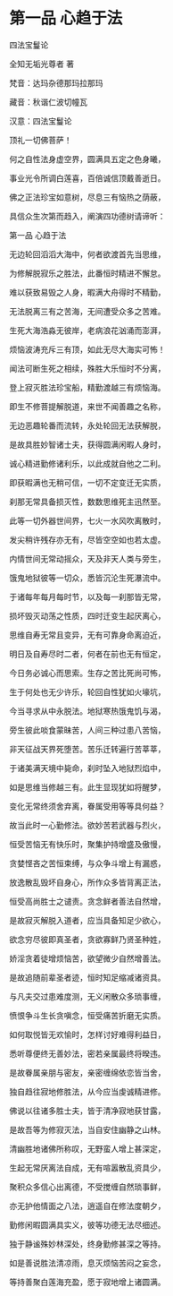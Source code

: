 # 第一品 心趋于法

四法宝鬘论

全知无垢光尊者 著

梵音：达玛杂德那玛拉那玛

藏音：秋谐仁波切幢瓦

汉意：四法宝鬘论

顶礼一切佛菩萨！

何之自性法身虚空界，圆满具五定之色身曦，

事业光令所调白莲喜，百倍诚信顶戴善逝日。

佛之正法珍宝如意树，尽息三有恼热之荫蔽，

具信众生次第而趋入，阐演四功德树请谛听：

第一品 心趋于法

无边轮回滔滔大海中，何者欲渡首先当思维，

为修解脱寂乐之胜法，此番恒时精进不懈怠。

难以获致易毁之人身，暇满大舟得时不精勤，

无法脱离三有之苦海，无间遭受众多之苦难。

生死大海浩淼无彼岸，老病浪花汹涌而澎湃，

烦恼波涛充斥三有顶，如此无尽大海实可怖！

闻法可断生死之相续，殊胜大乐恒时不分离，

登上寂灭胜法珍宝船，精勤渡越三有烦恼海。

即生不修菩提解脱道，来世不闻善趣之名称，

无边恶趣轮番而流转，永处轮回无法获解脱，

是故具胜妙智诸士夫，获得圆满闲暇人身时，

诚心精进勤修诸利乐，以此成就自他之二利。

即获暇满也无稍可信，一切不定变迁无实质，

刹那无常具备损灭性，数数思维死主迅然至。

此等一切外器世间界，七火一水风吹离散时，

发尖稍许残存亦无有，尽皆空空如也若太虚。

内情世间无常动摇众，天及非天人类与旁生，

饿鬼地狱彼等一切众，悉皆沉沦生死瀑流中。

于诸每年每月每时节，以及每一刹那皆无常，

损坏毁灭动荡之性质，四时迁变生起厌离心，

思维自寿无常且变异，无有可靠身命离迫近，

明日及自寿尽时二者，何者在前也无有恒定，

今日务必诚心而思索。生存之苦比死尚可怖，

生于何处也无少许乐，轮回自性犹如火壕坑，

今当寻求从中永脱法。地狱寒热饿鬼饥与渴，

旁生彼此啖食蒙昧苦，人间三种过患八苦恼，

非天征战天界死堕苦。苦乐迁转遍行苦莘莘，

于诸美满天境中毙命，刹时坠入地狱烈焰中，

如是思维当修越三有。此生显现犹如将醒梦，

变化无常终须舍弃离，眷属受用等等具何益？

故当此时一心勤修法。欲妙苦若武器与烈火，

恒受苦恼无有快乐时，聚集护持增盛及傲慢，

贪婪悭吝之苦恒束缚，与众争斗增上有漏惑，

放逸散乱毁坏自身心，所作众多皆背离正法，

恒受高尚胜士之谴责。贪念鲜者善法自然增，

是故寂灭解脱入道者，应当具备知足少欲心，

欲念穷尽彼即真圣者，贪欲寡鲜乃贤圣种姓，

娇淫贪着徒增烦恼苦，欲望微少自然增善法。

是故追随前辈圣者迹，恒时知足缩减诸资具。

与凡夫交过患难度测，无义闲散众多琐事缠，

愤恨争斗生长贪嗔念，恒受痛苦折磨无实质。

如何取悦皆无欢愉时，怎样讨好难得利益日，

悉听尊便终无善妙法，密若亲属最终将暌违。

是故眷属亲朋与密友，亲密缠绵依恋皆当舍，

独自趋往寂地修胜法，从今应当虔诚精进修。

佛说以往诸多胜士夫，皆于清净寂地获甘露，

是故吾等为修寂灭法，当自安住幽静之山林。

清幽胜地诸佛所称叹，无野蛮人增上甚深定，

生起无常厌离法自成，无有喧嚣散乱资具少，

聚积众多信心出离德，不受搅缠自然琐事鲜，

亦无护他情面之八法，逍遥自在修法度朝夕，

勤修闲暇圆满具实义，彼等功德无法尽细述。

独于静谧殊妙林深处，终身勤修甚深之等持。

如是善说胜法清凉雨，息灭烦恼苦闷之妄念，

等持善聚白莲海充盈，愿于寂地增上诸圆满。

